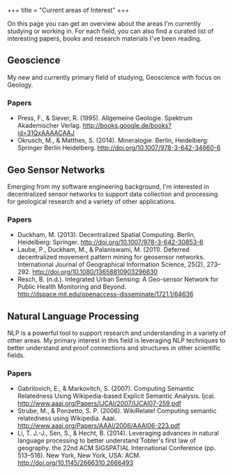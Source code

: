 +++
title = "Current areas of Interest"
+++

On this page you can get an overview about the areas I'm currently studying or working in. For each field, you can also find a curated list of interesting papers, books and research materials I've been reading.

## Geoscience

My new and currently primary field of studying, Geoscience with focus on Geology.

### Papers

* Press, F., & Siever, R. (1995). Allgemeine Geologie. Spektrum Akademischer Verlag. http://books.google.de/books?id=31QxAAAACAAJ
* Okrusch, M., & Matthes, S. (2014). Mineralogie. Berlin, Heidelberg: Springer Berlin Heidelberg. http://doi.org/10.1007/978-3-642-34660-6

## Geo Sensor Networks

Emerging from my software engineering background, I'm interested in decentralized sensor networks to support data collection and processing for geological research and a variety of other applications.

### Papers

* Duckham, M. (2013). Decentralized Spatial Computing. Berlin, Heidelberg: Springer. http://doi.org/10.1007/978-3-642-30853-6
* Laube, P., Duckham, M., & Palaniswami, M. (2011). Deferred decentralized movement pattern mining for geosensor networks. International Journal of Geographical Information Science, 25(2), 273–292. http://doi.org/10.1080/13658810903296630
* Resch, B. (n.d.). Integrated Urban Sensing: A Geo-sensor Network for Public Health Monitoring and Beyond. http://dspace.mit.edu/openaccess-disseminate/1721.1/64636

## Natural Language Processing

NLP is a powerful tool to support research and understanding in a variety of other areas. My primary interest in this field is leveraging NLP techniques to better understand and proof connections and structures in other scientific fields.
 
### Papers

* Gabrilovich, E., & Markovitch, S. (2007). Computing Semantic Relatedness Using Wikipedia-based Explicit Semantic Analysis. Ijcai. http://www.aaai.org/Papers/IJCAI/2007/IJCAI07-259.pdf
* Strube, M., & Ponzetto, S. P. (2006). WikiRelate! Computing semantic relatedness using Wikipedia. Aaai. http://www.aaai.org/Papers/AAAI/2006/AAAI06-223.pdf
* Li, T. J.-J., Sen, S., & Hecht, B. (2014). Leveraging advances in natural language processing to better understand Tobler's first law of geography. the 22nd ACM SIGSPATIAL International Conference (pp. 513–516). New York, New York, USA: ACM. http://doi.org/10.1145/2666310.2666493